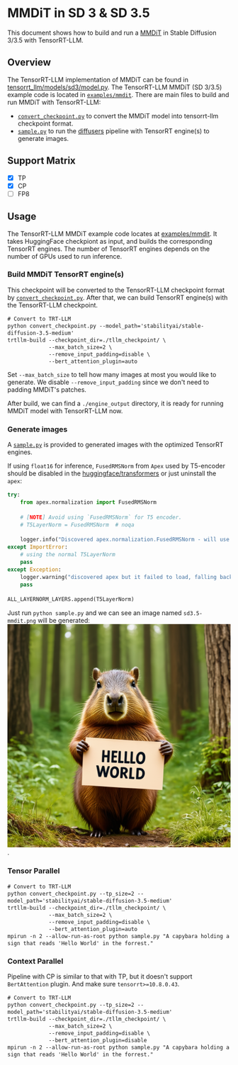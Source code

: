 # MMDiT in SD 3 & SD 3.5
This document shows how to build and run a [MMDiT](https://github.com/huggingface/diffusers/blob/main/src/diffusers/models/transformers/transformer_sd3.py) in Stable Diffusion 3/3.5 with TensorRT-LLM.

## Overview

The TensorRT-LLM implementation of MMDiT can be found in [tensorrt_llm/models/sd3/model.py](../../tensorrt_llm/models/mmdit_sd3/model.py). The TensorRT-LLM MMDiT (SD 3/3.5) example code is located in [`examples/mmdit`](./). There are main files to build and run MMDiT with TensorRT-LLM:

* [`convert_checkpoint.py`](./convert_checkpoint.py) to convert the MMDiT model into tensorrt-llm checkpoint format.
* [`sample.py`](./sample.py) to run the [diffusers](https://huggingface.co/docs/diffusers/index) pipeline with TensorRT engine(s) to generate images.

## Support Matrix

- [x] TP
- [x] CP
- [ ] FP8

## Usage

The TensorRT-LLM MMDiT example code locates at [examples/mmdit](./). It takes HuggingFace checkpiont as input, and builds the corresponding TensorRT engines. The number of TensorRT engines depends on the number of GPUs used to run inference.

### Build MMDiT TensorRT engine(s)

This checkpoint will be converted to the TensorRT-LLM checkpoint format by [`convert_checkpoint.py`](./convert_checkpoint.py). After that, we can build TensorRT engine(s) with the TensorRT-LLM checkpoint.

```
# Convert to TRT-LLM
python convert_checkpoint.py --model_path='stabilityai/stable-diffusion-3.5-medium'
trtllm-build --checkpoint_dir=./tllm_checkpoint/ \
             --max_batch_size=2 \
             --remove_input_padding=disable \
             --bert_attention_plugin=auto
```

Set `--max_batch_size` to tell how many images at most you would like to generate. We disable `--remove_input_padding` since we don't need to padding MMDiT's patches.

After build, we can find a `./engine_output` directory, it is ready for running MMDiT model with TensorRT-LLM now.

### Generate images

A [`sample.py`](./sample.py) is provided to generated images with the optimized TensorRT engines.

If using `float16` for inference, `FusedRMSNorm` from `Apex` used by T5-encoder should be disabled in the [huggingface/transformers](https://github.com/huggingface/transformers/blob/v4.48.3/src/transformers/models/t5/modeling_t5.py#L259) or just uninstall the `apex`:
```python
try:
    from apex.normalization import FusedRMSNorm

    # [NOTE] Avoid using `FusedRMSNorm` for T5 encoder.
    # T5LayerNorm = FusedRMSNorm  # noqa

    logger.info("Discovered apex.normalization.FusedRMSNorm - will use it instead of T5LayerNorm")
except ImportError:
    # using the normal T5LayerNorm
    pass
except Exception:
    logger.warning("discovered apex but it failed to load, falling back to T5LayerNorm")
    pass

ALL_LAYERNORM_LAYERS.append(T5LayerNorm)
```

Just run `python sample.py` and we can see an image named `sd3.5-mmdit.png` will be generated:
![sd3.5-mmdit.png](./assets/sd3.5-mmdit.png).

### Tensor Parallel

```
# Convert to TRT-LLM
python convert_checkpoint.py --tp_size=2 --model_path='stabilityai/stable-diffusion-3.5-medium'
trtllm-build --checkpoint_dir=./tllm_checkpoint/ \
             --max_batch_size=2 \
             --remove_input_padding=disable \
             --bert_attention_plugin=auto
mpirun -n 2 --allow-run-as-root python sample.py "A capybara holding a sign that reads 'Hello World' in the forrest."
```

### Context Parallel

Pipeline with CP is similar to that with TP, but it doesn't support `BertAttention` plugin. And make sure `tensorrt>=10.8.0.43`.

```
# Convert to TRT-LLM
python convert_checkpoint.py --tp_size=2 --model_path='stabilityai/stable-diffusion-3.5-medium'
trtllm-build --checkpoint_dir=./tllm_checkpoint/ \
             --max_batch_size=2 \
             --remove_input_padding=disable \
             --bert_attention_plugin=disable
mpirun -n 2 --allow-run-as-root python sample.py "A capybara holding a sign that reads 'Hello World' in the forrest."
```
